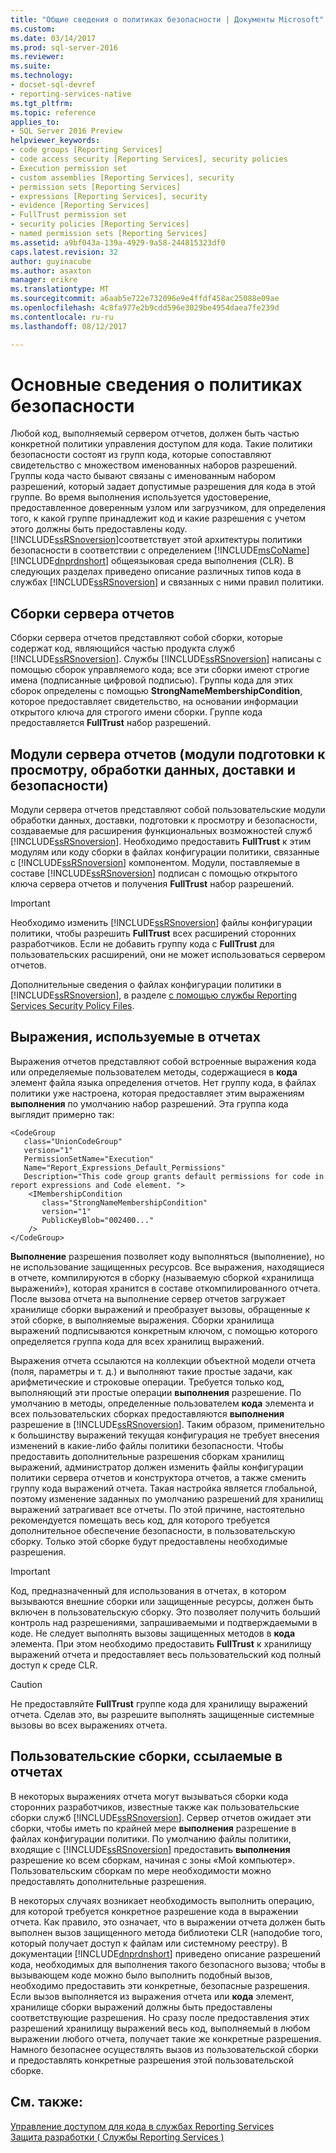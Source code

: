 ```yaml
---
title: "Общие сведения о политиках безопасности | Документы Microsoft"
ms.custom: 
ms.date: 03/14/2017
ms.prod: sql-server-2016
ms.reviewer: 
ms.suite: 
ms.technology:
- docset-sql-devref
- reporting-services-native
ms.tgt_pltfrm: 
ms.topic: reference
applies_to:
- SQL Server 2016 Preview
helpviewer_keywords:
- code groups [Reporting Services]
- code access security [Reporting Services], security policies
- Execution permission set
- custom assemblies [Reporting Services], security
- permission sets [Reporting Services]
- expressions [Reporting Services], security
- evidence [Reporting Services]
- FullTrust permission set
- security policies [Reporting Services]
- named permission sets [Reporting Services]
ms.assetid: a9bf043a-139a-4929-9a58-244815323df0
caps.latest.revision: 32
author: guyinacube
ms.author: asaxton
manager: erikre
ms.translationtype: MT
ms.sourcegitcommit: a6aab5e722e732096e9e4ffdf458ac25088e09ae
ms.openlocfilehash: 4c8fa977e2b9cdd596e3029be4954daea7fe239d
ms.contentlocale: ru-ru
ms.lasthandoff: 08/12/2017

---
```

# <a name="understanding-security-policies"></a>Основные сведения о политиках безопасности
  Любой код, выполняемый сервером отчетов, должен быть частью конкретной политики управления доступом для кода. Такие политики безопасности состоят из групп кода, которые сопоставляют свидетельство с множеством именованных наборов разрешений. Группы кода часто бывают связаны с именованным набором разрешений, который задает допустимые разрешения для кода в этой группе. Во время выполнения используется удостоверение, предоставленное доверенным узлом или загрузчиком, для определения того, к какой группе принадлежит код и какие разрешения с учетом этого должны быть предоставлены коду. [!INCLUDE[ssRSnoversion](../../../includes/ssrsnoversion-md.md)]соответствует этой архитектуры политики безопасности в соответствии с определением [!INCLUDE[msCoName](../../../includes/msconame-md.md)] [!INCLUDE[dnprdnshort](../../../includes/dnprdnshort-md.md)] общеязыковая среда выполнения (CLR). В следующих разделах приведено описание различных типов кода в службах [!INCLUDE[ssRSnoversion](../../../includes/ssrsnoversion-md.md)] и связанных с ними правил политики.  
  
## <a name="report-server-assemblies"></a>Сборки сервера отчетов  
 Сборки сервера отчетов представляют собой сборки, которые содержат код, являющийся частью продукта служб [!INCLUDE[ssRSnoversion](../../../includes/ssrsnoversion-md.md)]. Службы [!INCLUDE[ssRSnoversion](../../../includes/ssrsnoversion-md.md)] написаны с помощью сборок управляемого кода; все эти сборки имеют строгие имена (подписанные цифровой подписью). Группы кода для этих сборок определены с помощью **StrongNameMembershipCondition**, которое предоставляет свидетельство, на основании информации открытого ключа для строгого имени сборки. Группе кода предоставляется **FullTrust** набор разрешений.  
  
## <a name="report-server-extensions-rendering-data-delivery-and-security"></a>Модули сервера отчетов (модули подготовки к просмотру, обработки данных, доставки и безопасности)  
 Модули сервера отчетов представляют собой пользовательские модули обработки данных, доставки, подготовки к просмотру и безопасности, создаваемые для расширения функциональных возможностей служб [!INCLUDE[ssRSnoversion](../../../includes/ssrsnoversion-md.md)]. Необходимо предоставить **FullTrust** к этим модулям или коду сборки в файлах конфигурации политики, связанные с [!INCLUDE[ssRSnoversion](../../../includes/ssrsnoversion-md.md)] компонентом. Модули, поставляемые в составе [!INCLUDE[ssRSnoversion](../../../includes/ssrsnoversion-md.md)] подписан с помощью открытого ключа сервера отчетов и получения **FullTrust** набор разрешений.  
  
> [!IMPORTANT]  
>  Необходимо изменить [!INCLUDE[ssRSnoversion](../../../includes/ssrsnoversion-md.md)] файлы конфигурации политики, чтобы разрешить **FullTrust** всех расширений сторонних разработчиков. Если не добавить группу кода с **FullTrust** для пользовательских расширений, они не может использоваться сервером отчетов.  
  
 Дополнительные сведения о файлах конфигурации политики в [!INCLUDE[ssRSnoversion](../../../includes/ssrsnoversion-md.md)], в разделе [с помощью службы Reporting Services Security Policy Files](../../../reporting-services/extensions/secure-development/using-reporting-services-security-policy-files.md).  
  
## <a name="expressions-used-in-reports"></a>Выражения, используемые в отчетах  
 Выражения отчетов представляют собой встроенные выражения кода или определяемые пользователем методы, содержащиеся в **кода** элемент файла языка определения отчетов. Нет группу кода, в файлах политики уже настроена, которая предоставляет этим выражениям **выполнения** по умолчанию набор разрешений. Эта группа кода выглядит примерно так:  
  
```  
<CodeGroup  
   class="UnionCodeGroup"  
   version="1"  
   PermissionSetName="Execution"  
   Name="Report_Expressions_Default_Permissions"  
   Description="This code group grants default permissions for code in report expressions and Code element. ">  
    <IMembershipCondition  
       class="StrongNameMembershipCondition"  
       version="1"  
       PublicKeyBlob="002400..."  
    />  
</CodeGroup>  
```  
  
 **Выполнение** разрешения позволяет коду выполняться (выполнение), но не использование защищенных ресурсов. Все выражения, находящиеся в отчете, компилируются в сборку (называемую сборкой «хранилища выражений»), которая хранится в составе откомпилированного отчета. После вызова отчета на выполнение сервер отчетов загружает хранилище сборки выражений и преобразует вызовы, обращенные к этой сборке, в выполняемые выражения. Сборки хранилища выражений подписываются конкретным ключом, с помощью которого определяется группа кода для всех хранилищ выражений.  
  
 Выражения отчета ссылаются на коллекции объектной модели отчета (поля, параметры и т. д.) и выполняют такие простые задачи, как арифметические и строковые операции. Требуется только код, выполняющий эти простые операции **выполнения** разрешение. По умолчанию в методы, определенные пользователем **кода** элемента и всех пользовательских сборках предоставляются **выполнения** разрешение в [!INCLUDE[ssRSnoversion](../../../includes/ssrsnoversion-md.md)]. Таким образом, применительно к большинству выражений текущая конфигурация не требует внесения изменений в какие-либо файлы политики безопасности. Чтобы предоставить дополнительные разрешения сборкам хранилищ выражений, администратор должен изменить файлы конфигурации политики сервера отчетов и конструктора отчетов, а также сменить группу кода выражений отчета. Такая настройка является глобальной, поэтому изменение заданных по умолчанию разрешений для хранилищ выражений затрагивает все отчеты. По этой причине, настоятельно рекомендуется помещать весь код, для которого требуется дополнительное обеспечение безопасности, в пользовательскую сборку. Только этой сборке будут предоставлены необходимые разрешения.  
  
> [!IMPORTANT]  
>  Код, предназначенный для использования в отчетах, в котором вызываются внешние сборки или защищенные ресурсы, должен быть включен в пользовательскую сборку. Это позволяет получить больший контроль над разрешениями, запрашиваемыми и подтверждаемыми в коде. Не следует выполнять вызовы защищенных методов в **кода** элемента. При этом необходимо предоставить **FullTrust** к хранилищу выражений отчета и предоставляет весь пользовательский код полный доступ к среде CLR.  
  
> [!CAUTION]  
>  Не предоставляйте **FullTrust** группе кода для хранилищу выражений отчета. Сделав это, вы разрешите выполнять защищенные системные вызовы во всех выражениях отчета.  
  
## <a name="custom-assemblies-referenced-in-reports"></a>Пользовательские сборки, ссылаемые в отчетах  
 В некоторых выражениях отчета могут вызываться сборки кода сторонних разработчиков, известные также как пользовательские сборки служб [!INCLUDE[ssRSnoversion](../../../includes/ssrsnoversion-md.md)]. Сервер отчетов ожидает эти сборки, чтобы иметь по крайней мере **выполнения** разрешение в файлах конфигурации политики. По умолчанию файлы политики, входящие с [!INCLUDE[ssRSnoversion](../../../includes/ssrsnoversion-md.md)] предоставить **выполнения** разрешение ко всем сборкам, начиная с зоны «Мой компьютер». Пользовательским сборкам по мере необходимости можно предоставлять дополнительные разрешения.  
  
 В некоторых случаях возникает необходимость выполнить операцию, для которой требуется конкретное разрешение кода в выражении отчета. Как правило, это означает, что в выражении отчета должен быть выполнен вызов защищенного метода библиотеки CLR (наподобие того, который получает доступ к файлам или системному реестру). В документации [!INCLUDE[dnprdnshort](../../../includes/dnprdnshort-md.md)] приведено описание разрешений кода, необходимых для выполнения такого безопасного вызова; чтобы в вызывающем коде можно было выполнить подобный вызов, необходимо предоставить эти конкретные, безопасные разрешения. Если вызов выполняется из выражения отчета или **кода** элемент, хранилище сборки выражений должны быть предоставлены соответствующие разрешения. Но сразу после предоставления этих разрешений хранилищу выражений весь код, выполняемый в любом выражении любого отчета, получает такие же конкретные разрешения. Намного безопаснее осуществлять вызов из пользовательской сборки и предоставлять конкретные разрешения этой пользовательской сборке.  
  
## <a name="see-also"></a>См. также:  
 [Управление доступом для кода в службах Reporting Services](../../../reporting-services/extensions/secure-development/code-access-security-in-reporting-services.md)   
 [Защита разработки &#40; Службы Reporting Services &#41;](../../../reporting-services/extensions/secure-development/secure-development-reporting-services.md)  
  
  

